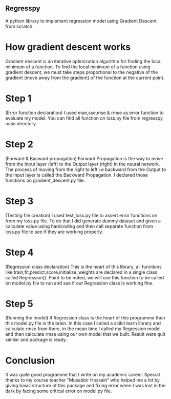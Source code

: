 ## Regresspy 


A python library to implement regression model using Gradient Descent from scratch.

# How gradient descent works
Gradient descent is an iterative optimization algorithm for finding the local minimum of a function. To find the local minimum of a function using gradient descent, we must take steps proportional to the negative of the gradient (move away from the gradient) of the function at the current point.

# Step 1 
(Error function declaration) I used mae,sse,mse & rmse as error function to evaluate my model. You can find all function on loss.py file from regresspy main directory.

# Step 2 
(Forward & Bacward propagation) Forward Propagation is the way to move from the Input layer (left) to the Output layer (right) in the neural network. The process of moving from the right to left i.e backward from the Output to the Input layer is called the Backward Propagation. I declared those functions on gradient_descent.py file.

# Step 3
(Testing file creation) I used test_loss.py file to assert error functions on from my loss.py file. To do that I did generate dummy dataset and given a calculate value using hardcoding and then call separate function from loss.py file to see if they are working properly.

# Step 4 
(Regression class declaration) This is the heart of this library, all functions like train,fit,predict,score,initialize_weights are declared in a single class called Regression(). Point to be noted, we will use this function to be called on model.py file to run and see if our Regression class is working fine.

# Step 5 
(Running the model) If Regression class is the heart of this programme then this model.py file is the brain. In this case I called a scikit learn library and calculate rmse from there, in the mean time I called my Regression model and then calculate rmse using our own model that we built. Result were quit similar and package is ready.

# Conclusion 
It was quite good programme that I write on my academic career. Special thanks to my course teacher "Musabbir Hossain" who helped me a lot by giving basic structure of this package and fixing error when I was lost in the dark by facing some critical error on model.py file.
